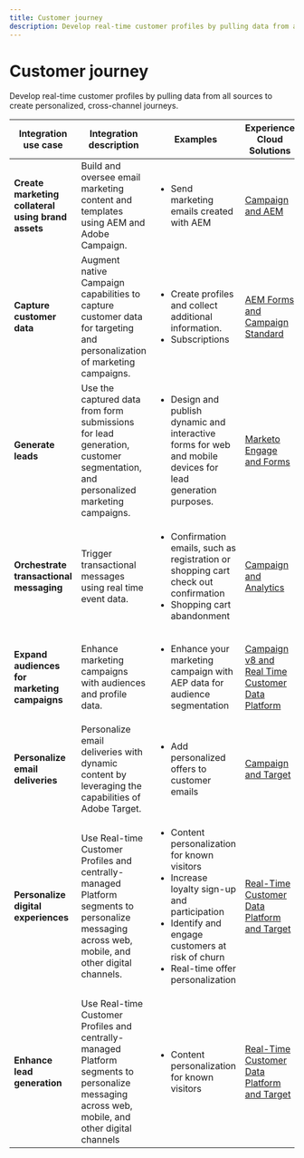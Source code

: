 ```yaml
---
title: Customer journey
description: Develop real-time customer profiles by pulling data from all sources to create personalized, cross-channel journeys. 
---
```


# Customer journey

Develop real-time customer profiles by pulling data from all sources to create personalized, cross-channel journeys. 


<table>

<thead>
    <tr>
      <th>Integration use case</th>
      <th>Integration description</th>
      <th>Examples</th>
      <th>Experience Cloud Solutions</th>
    </tr>
  </thead>

<tr>
  <td><strong>Create marketing collateral using brand assets</strong><br></td>
  <td>Build and oversee email marketing content and templates using AEM and Adobe Campaign.</td>
  <td>
    <ul>
      <li>Send marketing emails created with AEM</li>
    </ul>    
  </td>
  <td><a href="../integrations-between-applications/experience-manager/experience-manager-campaign.md">Campaign and AEM</a></td>
</tr>

<tr>
  <td><strong>Capture customer data</strong><br></td>
 <td>Augment native Campaign capabilities to capture customer data for targeting and personalization of marketing campaigns.</td>
  <td>
    <ul>
      <li>Create profiles and collect additional information. </li>
      <li>Subscriptions</li>
    </ul>
  </td>
  <td><a href="../integrations-between-applications/experience-manager/experience-manager-campaign.md">AEM Forms and Campaign Standard</a></td>
</tr>

<tr>
  <td><strong>Generate leads</strong><br></td>
  <td>Use the captured data from form submissions for lead generation, customer segmentation, and personalized marketing campaigns.</td>
    <td>
    <ul>
      <li>Design and publish dynamic and interactive forms for web and mobile devices for lead generation purposes.</li>
    </ul>
  </td>
  <td><a href="../integrations-between-applications/experience-manager/experience-manager-marketo.md">Marketo Engage and Forms</td>
</tr>

<tr>
  <td><strong>Orchestrate transactional messaging</strong><br></td>
  <td>Trigger transactional messages using real time event data.</td>
  <td>
    <ul>
      <li>Confirmation emails, such as registration or shopping cart check out confirmation </li>
      <li>Shopping cart abandonment</li>
    </ul>
  </td>
  <td><a href="../integrations-between-applications/campaign/campaign-analytics.md">Campaign and Analytics</a></td>
</tr>

<tr>
  <td><strong>Expand audiences for marketing campaigns</strong><br></td>
  <td>Enhance marketing campaigns with audiences and profile data.</td>
  <td>
    <ul>
      <li>Enhance your marketing campaign with AEP data for audience segmentation</li>
    </ul>
  </td>
 <td><a href="../integrations-between-applications/campaign/campaign-rtcdp.md">Campaign v8 and Real Time Customer Data Platform</a></td>
</tr>

<tr>
  <td><strong>Personalize email deliveries</strong><br></td>
  <td>Personalize email deliveries with dynamic content by leveraging the capabilities of Adobe Target.</td>
  <td>
    <ul>
      <li>Add personalized offers to customer emails</li>
    </ul>
  </td>
  <td><a href="../integrations-between-applications/campaign/campaign-target.md">Campaign and Target</a></td>
</tr>

<tr>
  <td><strong>Personalize digital experiences</strong><br></td>
  <td>Use Real-time Customer Profiles and centrally-managed Platform segments to personalize messaging across web, mobile, and other digital channels.</td>
  <td>
    <ul>
      <li>Content personalization for known visitors</li>
      <li>Increase loyalty sign-up and participation</li>
      <li>Identify and engage customers at risk of churn</li>
      <li>Real-time offer personalization</li>
    </ul>
  </td>
  <td><a href="../integrations-between-applications/rtcdp/rtcdp-target.md">Real-Time Customer Data Platform and Target</a></td>
</tr>

<tr>
  <td><strong>Enhance lead generation</strong><br></td>
  <td>Use Real-time Customer Profiles and centrally-managed Platform segments to personalize messaging across web, mobile, and other digital channels</td>
  <td>
    <ul>
      <li>Content personalization for known visitors</li>
    </ul>
  </td>
  <td><a href="../integrations-between-applications/rtcdp/rtcdp-target.md">Real-Time Customer Data Platform and Target</a></td>
</tr>

</table>

